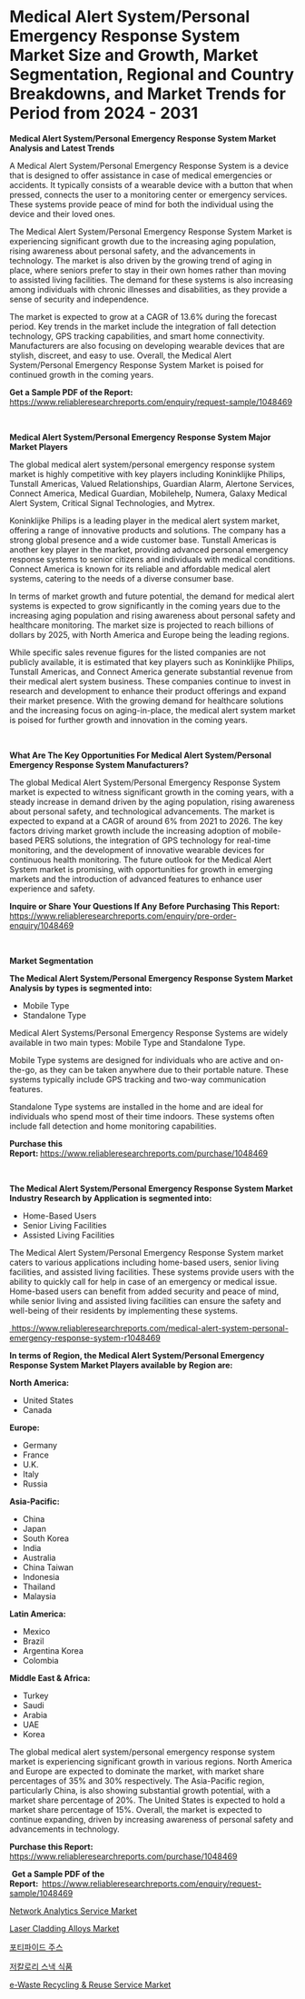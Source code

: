 <p><h1>Medical Alert System/Personal Emergency Response System Market Size and Growth, Market Segmentation, Regional and Country Breakdowns, and Market Trends for Period from 2024 -  2031</h1></p><p><strong>Medical Alert System/Personal Emergency Response System Market Analysis and Latest Trends</strong></p>
<p><p>A Medical Alert System/Personal Emergency Response System is a device that is designed to offer assistance in case of medical emergencies or accidents. It typically consists of a wearable device with a button that when pressed, connects the user to a monitoring center or emergency services. These systems provide peace of mind for both the individual using the device and their loved ones.</p><p>The Medical Alert System/Personal Emergency Response System Market is experiencing significant growth due to the increasing aging population, rising awareness about personal safety, and the advancements in technology. The market is also driven by the growing trend of aging in place, where seniors prefer to stay in their own homes rather than moving to assisted living facilities. The demand for these systems is also increasing among individuals with chronic illnesses and disabilities, as they provide a sense of security and independence.</p><p>The market is expected to grow at a CAGR of 13.6% during the forecast period. Key trends in the market include the integration of fall detection technology, GPS tracking capabilities, and smart home connectivity. Manufacturers are also focusing on developing wearable devices that are stylish, discreet, and easy to use. Overall, the Medical Alert System/Personal Emergency Response System Market is poised for continued growth in the coming years.</p></p>
<p><strong>Get a Sample PDF of the Report:&nbsp;</strong> <a href="https://www.reliableresearchreports.com/enquiry/request-sample/1048469">https://www.reliableresearchreports.com/enquiry/request-sample/1048469</a></p>
<p>&nbsp;</p>
<p><strong>Medical Alert System/Personal Emergency Response System Major Market Players</strong></p>
<p><p>The global medical alert system/personal emergency response system market is highly competitive with key players including Koninklijke Philips, Tunstall Americas, Valued Relationships, Guardian Alarm, Alertone Services, Connect America, Medical Guardian, Mobilehelp, Numera, Galaxy Medical Alert System, Critical Signal Technologies, and Mytrex.</p><p>Koninklijke Philips is a leading player in the medical alert system market, offering a range of innovative products and solutions. The company has a strong global presence and a wide customer base. Tunstall Americas is another key player in the market, providing advanced personal emergency response systems to senior citizens and individuals with medical conditions. Connect America is known for its reliable and affordable medical alert systems, catering to the needs of a diverse consumer base. </p><p>In terms of market growth and future potential, the demand for medical alert systems is expected to grow significantly in the coming years due to the increasing aging population and rising awareness about personal safety and healthcare monitoring. The market size is projected to reach billions of dollars by 2025, with North America and Europe being the leading regions.</p><p>While specific sales revenue figures for the listed companies are not publicly available, it is estimated that key players such as Koninklijke Philips, Tunstall Americas, and Connect America generate substantial revenue from their medical alert system business. These companies continue to invest in research and development to enhance their product offerings and expand their market presence. With the growing demand for healthcare solutions and the increasing focus on aging-in-place, the medical alert system market is poised for further growth and innovation in the coming years.</p></p>
<p>&nbsp;</p>
<p><strong>What Are The Key Opportunities For Medical Alert System/Personal Emergency Response System Manufacturers?</strong></p>
<p><p>The global Medical Alert System/Personal Emergency Response System market is expected to witness significant growth in the coming years, with a steady increase in demand driven by the aging population, rising awareness about personal safety, and technological advancements. The market is expected to expand at a CAGR of around 6% from 2021 to 2026. The key factors driving market growth include the increasing adoption of mobile-based PERS solutions, the integration of GPS technology for real-time monitoring, and the development of innovative wearable devices for continuous health monitoring. The future outlook for the Medical Alert System market is promising, with opportunities for growth in emerging markets and the introduction of advanced features to enhance user experience and safety.</p></p>
<p><strong>Inquire or Share Your Questions If Any Before Purchasing This Report:</strong> <a href="https://www.reliableresearchreports.com/enquiry/pre-order-enquiry/1048469">https://www.reliableresearchreports.com/enquiry/pre-order-enquiry/1048469</a></p>
<p>&nbsp;</p>
<p><strong>Market Segmentation</strong></p>
<p><strong>The Medical Alert System/Personal Emergency Response System Market Analysis by types is segmented into:</strong></p>
<p><ul><li>Mobile Type</li><li>Standalone Type</li></ul></p>
<p><p>Medical Alert Systems/Personal Emergency Response Systems are widely available in two main types: Mobile Type and Standalone Type. </p><p>Mobile Type systems are designed for individuals who are active and on-the-go, as they can be taken anywhere due to their portable nature. These systems typically include GPS tracking and two-way communication features.</p><p>Standalone Type systems are installed in the home and are ideal for individuals who spend most of their time indoors. These systems often include fall detection and home monitoring capabilities.</p></p>
<p><strong>Purchase this Report:&nbsp;</strong><a href="https://www.reliableresearchreports.com/purchase/1048469">https://www.reliableresearchreports.com/purchase/1048469</a></p>
<p>&nbsp;</p>
<p><strong>The Medical Alert System/Personal Emergency Response System Market Industry Research by Application is segmented into:</strong></p>
<p><ul><li>Home-Based Users</li><li>Senior Living Facilities</li><li>Assisted Living Facilities</li></ul></p>
<p><p>The Medical Alert System/Personal Emergency Response System market caters to various applications including home-based users, senior living facilities, and assisted living facilities. These systems provide users with the ability to quickly call for help in case of an emergency or medical issue. Home-based users can benefit from added security and peace of mind, while senior living and assisted living facilities can ensure the safety and well-being of their residents by implementing these systems.</p></p>
<p><a href="https://www.reliableresearchreports.com/medical-alert-system-personal-emergency-response-system-r1048469">&nbsp;https://www.reliableresearchreports.com/medical-alert-system-personal-emergency-response-system-r1048469</a></p>
<p><strong>In terms of Region, the Medical Alert System/Personal Emergency Response System Market Players available by Region are:</strong></p>
<p>
    <p> <strong> North America: </strong>
        <ul>
            <li>United States</li>
            <li>Canada</li>
        </ul>
        </p> 
    <p> <strong> Europe: </strong>
        <ul>
            <li>Germany</li>
            <li>France</li>
            <li>U.K.</li>
            <li>Italy</li>
            <li>Russia</li>
        </ul>
        </p> 
    <p> <strong> Asia-Pacific: </strong>
        <ul>
            <li>China</li>
            <li>Japan</li>
            <li>South Korea</li>
            <li>India</li>
            <li>Australia</li>
            <li>China Taiwan</li>
            <li>Indonesia</li>
            <li>Thailand</li>
            <li>Malaysia</li>
        </ul>
        </p> 
    <p> <strong> Latin America: </strong>
        <ul>
            <li>Mexico</li>
            <li>Brazil</li>
            <li>Argentina Korea</li>
            <li>Colombia</li>
        </ul>
        </p> 
    <p> <strong> Middle East & Africa: </strong>
        <ul>
            <li>Turkey</li>
            <li>Saudi</li>
            <li>Arabia</li>
            <li>UAE</li>
            <li>Korea</li>
        </ul>
    </p>
    </p>
<p><p>The global medical alert system/personal emergency response system market is experiencing significant growth in various regions. North America and Europe are expected to dominate the market, with market share percentages of 35% and 30% respectively. The Asia-Pacific region, particularly China, is also showing substantial growth potential, with a market share percentage of 20%. The United States is expected to hold a market share percentage of 15%. Overall, the market is expected to continue expanding, driven by increasing awareness of personal safety and advancements in technology.</p></p>
<p><strong>Purchase this Report: </strong><a href="https://www.reliableresearchreports.com/purchase/1048469">https://www.reliableresearchreports.com/purchase/1048469</a></p>
<p>&nbsp;<strong>Get a Sample PDF of the Report:&nbsp;&nbsp;</strong><a href="https://www.reliableresearchreports.com/enquiry/request-sample/1048469">https://www.reliableresearchreports.com/enquiry/request-sample/1048469</a></p>
<p><strong></strong></p>
<p><p><a href="https://medium.com/@ivethfonsecal57/network-analytics-service-market-share-evolution-and-market-growth-trends-2024-2031-b70ad67717e5">Network Analytics Service Market</a></p><p><a href="https://issuu.com/reportprime-2/docs/laser-cladding-alloys-market-size-2030.pptx">Laser Cladding Alloys Market</a></p><p><a href="https://medium.com/@sybleferry/%EA%B0%95%ED%99%94%EB%90%9C-%EC%A3%BC%EC%8A%A4-%EC%8B%9C%EC%9E%A5-%EA%B7%9C%EB%AA%A8-%EB%B0%8F-%EC%8B%9C%EC%9E%A5-%EB%8F%99%ED%96%A5-%EC%82%B0%EC%97%85-%EC%A0%84%EB%B0%98%EC%A0%81%EC%9D%B8-%EA%B0%9C%EC%9A%94-2024%EB%85%84%EB%B6%80%ED%84%B0-2031%EB%85%84%EA%B9%8C%EC%A7%80-d69248669a6e">포티파이드 주스</a></p><p><a href="https://medium.com/@estelwisozk1/%EC%A0%80-%EC%B9%BC%EB%A1%9C%EB%A6%AC-%EC%8A%A4%EB%82%B5-%EC%8B%9D%ED%92%88-%EC%8B%9C%EC%9E%A5%EC%9D%80-%EC%8B%9C%EC%9E%A5-%EC%A0%90%EC%9C%A0%EC%9C%A8-%EC%8B%9C%EC%9E%A5-%EB%8F%99%ED%96%A5-%EB%B0%8F-%EC%8B%9C%EC%9E%A5-%EC%84%B1%EC%9E%A5%EC%97%90-%EA%B4%80%ED%95%9C-%EC%A0%95%EB%B3%B4%EB%A5%BC-%EC%A0%9C%EA%B3%B5%ED%95%A9%EB%8B%88%EB%8B%A4-5f75f04086fc">저칼로리 스낵 식품</a></p><p><a href="https://medium.com/@anncooper633/e-waste-recycling-amp-reuse-service-market-share-evolution-and-market-growth-trends-2024-2031-4b23a596db23">e-Waste Recycling & Reuse Service Market</a></p></p>